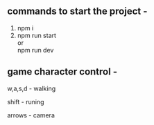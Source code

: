 ## commands to start the project -

1. npm i
2.  npm run start  
  or  
npm run dev


## game character control - 

w,a,s,d - walking

shift  - runing

arrows - camera
